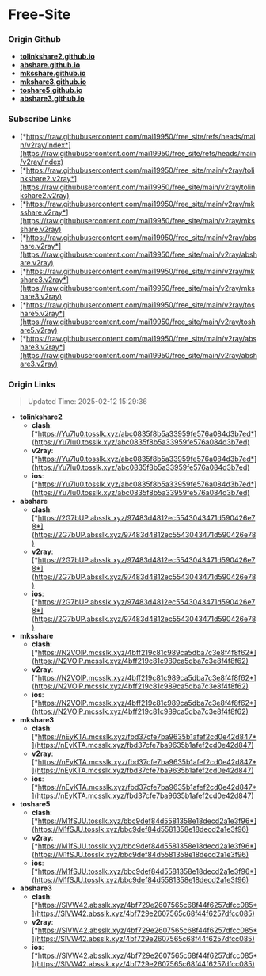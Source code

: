 # Free-Site

### Origin Github

- [**tolinkshare2.github.io**](https://github.com/tolinkshare2/tolinkshare2.github.io)
- [**abshare.github.io**](https://github.com/abshare/abshare.github.io)
- [**mksshare.github.io**](https://github.com/mksshare/mksshare.github.io)
- [**mkshare3.github.io**](https://github.com/mkshare3/mkshare3.github.io)
- [**toshare5.github.io**](https://github.com/toshare5/toshare5.github.io)
- [**abshare3.github.io**](https://github.com/abshare3/abshare3.github.io)

### Subscribe Links

- [*https://raw.githubusercontent.com/mai19950/free_site/refs/heads/main/v2ray/index*](https://raw.githubusercontent.com/mai19950/free_site/refs/heads/main/v2ray/index)
- [*https://raw.githubusercontent.com/mai19950/free_site/main/v2ray/tolinkshare2.v2ray*](https://raw.githubusercontent.com/mai19950/free_site/main/v2ray/tolinkshare2.v2ray)
- [*https://raw.githubusercontent.com/mai19950/free_site/main/v2ray/mksshare.v2ray*](https://raw.githubusercontent.com/mai19950/free_site/main/v2ray/mksshare.v2ray)
- [*https://raw.githubusercontent.com/mai19950/free_site/main/v2ray/abshare.v2ray*](https://raw.githubusercontent.com/mai19950/free_site/main/v2ray/abshare.v2ray)
- [*https://raw.githubusercontent.com/mai19950/free_site/main/v2ray/mkshare3.v2ray*](https://raw.githubusercontent.com/mai19950/free_site/main/v2ray/mkshare3.v2ray)
- [*https://raw.githubusercontent.com/mai19950/free_site/main/v2ray/toshare5.v2ray*](https://raw.githubusercontent.com/mai19950/free_site/main/v2ray/toshare5.v2ray)
- [*https://raw.githubusercontent.com/mai19950/free_site/main/v2ray/abshare3.v2ray*](https://raw.githubusercontent.com/mai19950/free_site/main/v2ray/abshare3.v2ray)

### Origin Links

> Updated Time: 2025-02-12 15:29:36

- **tolinkshare2**
  - **clash**: [*https://Yu7lu0.tosslk.xyz/abc0835f8b5a33959fe576a084d3b7ed*](https://Yu7lu0.tosslk.xyz/abc0835f8b5a33959fe576a084d3b7ed)
  - **v2ray**: [*https://Yu7lu0.tosslk.xyz/abc0835f8b5a33959fe576a084d3b7ed*](https://Yu7lu0.tosslk.xyz/abc0835f8b5a33959fe576a084d3b7ed)
  - **ios**: [*https://Yu7lu0.tosslk.xyz/abc0835f8b5a33959fe576a084d3b7ed*](https://Yu7lu0.tosslk.xyz/abc0835f8b5a33959fe576a084d3b7ed)
- **abshare**
  - **clash**: [*https://2G7bUP.absslk.xyz/97483d4812ec5543043471d590426e78*](https://2G7bUP.absslk.xyz/97483d4812ec5543043471d590426e78)
  - **v2ray**: [*https://2G7bUP.absslk.xyz/97483d4812ec5543043471d590426e78*](https://2G7bUP.absslk.xyz/97483d4812ec5543043471d590426e78)
  - **ios**: [*https://2G7bUP.absslk.xyz/97483d4812ec5543043471d590426e78*](https://2G7bUP.absslk.xyz/97483d4812ec5543043471d590426e78)
- **mksshare**
  - **clash**: [*https://N2VOlP.mcsslk.xyz/4bff219c81c989ca5dba7c3e8f4f8f62*](https://N2VOlP.mcsslk.xyz/4bff219c81c989ca5dba7c3e8f4f8f62)
  - **v2ray**: [*https://N2VOlP.mcsslk.xyz/4bff219c81c989ca5dba7c3e8f4f8f62*](https://N2VOlP.mcsslk.xyz/4bff219c81c989ca5dba7c3e8f4f8f62)
  - **ios**: [*https://N2VOlP.mcsslk.xyz/4bff219c81c989ca5dba7c3e8f4f8f62*](https://N2VOlP.mcsslk.xyz/4bff219c81c989ca5dba7c3e8f4f8f62)
- **mkshare3**
  - **clash**: [*https://nEyKTA.mcsslk.xyz/fbd37cfe7ba9635b1afef2cd0e42d847*](https://nEyKTA.mcsslk.xyz/fbd37cfe7ba9635b1afef2cd0e42d847)
  - **v2ray**: [*https://nEyKTA.mcsslk.xyz/fbd37cfe7ba9635b1afef2cd0e42d847*](https://nEyKTA.mcsslk.xyz/fbd37cfe7ba9635b1afef2cd0e42d847)
  - **ios**: [*https://nEyKTA.mcsslk.xyz/fbd37cfe7ba9635b1afef2cd0e42d847*](https://nEyKTA.mcsslk.xyz/fbd37cfe7ba9635b1afef2cd0e42d847)
- **toshare5**
  - **clash**: [*https://M1fSJU.tosslk.xyz/bbc9def84d5581358e18decd2a1e3f96*](https://M1fSJU.tosslk.xyz/bbc9def84d5581358e18decd2a1e3f96)
  - **v2ray**: [*https://M1fSJU.tosslk.xyz/bbc9def84d5581358e18decd2a1e3f96*](https://M1fSJU.tosslk.xyz/bbc9def84d5581358e18decd2a1e3f96)
  - **ios**: [*https://M1fSJU.tosslk.xyz/bbc9def84d5581358e18decd2a1e3f96*](https://M1fSJU.tosslk.xyz/bbc9def84d5581358e18decd2a1e3f96)
- **abshare3**
  - **clash**: [*https://SlVW42.absslk.xyz/4bf729e2607565c68f44f6257dfcc085*](https://SlVW42.absslk.xyz/4bf729e2607565c68f44f6257dfcc085)
  - **v2ray**: [*https://SlVW42.absslk.xyz/4bf729e2607565c68f44f6257dfcc085*](https://SlVW42.absslk.xyz/4bf729e2607565c68f44f6257dfcc085)
  - **ios**: [*https://SlVW42.absslk.xyz/4bf729e2607565c68f44f6257dfcc085*](https://SlVW42.absslk.xyz/4bf729e2607565c68f44f6257dfcc085)
